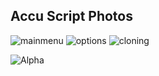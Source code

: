 ## Accu Script Photos



![mainmenu](https://github.com/user-attachments/assets/b085c8db-e870-4142-8803-73e737f0b40a)
![options](https://github.com/user-attachments/assets/dc8f98eb-4c18-4143-90bf-f3d2ea3a89c3)
![cloning](https://github.com/user-attachments/assets/64e449b0-310d-4634-a59b-e687b97ed011)


 
![Alpha](https://github.com/user-attachments/assets/cce8af89-d317-4f8d-8c2f-16bb901a85bd)
